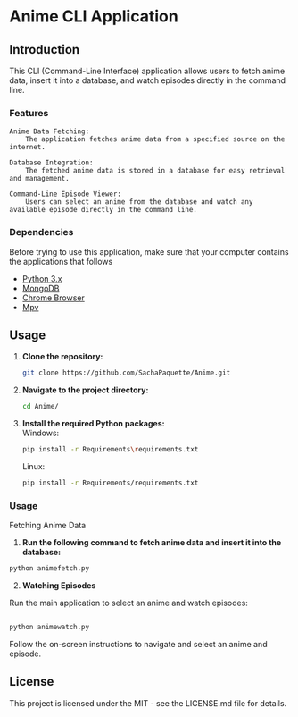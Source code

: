 # Anime CLI Application
## Introduction

This CLI (Command-Line Interface) application allows users to fetch anime data, insert it into a database, and watch episodes directly in the command line.
### Features

    Anime Data Fetching:
        The application fetches anime data from a specified source on the internet.

    Database Integration:
        The fetched anime data is stored in a database for easy retrieval and management.

    Command-Line Episode Viewer:
        Users can select an anime from the database and watch any available episode directly in the command line.

### Dependencies
Before trying to use this application, make sure that your computer contains the applications that follows

- [Python 3.x](https://www.python.org/downloads/)
- [MongoDB](https://www.mongodb.com/)
- [Chrome Browser](https://www.google.com/chrome/)
- [Mpv](https://mpv.io/)


## Usage

1. **Clone the repository:**

    ```bash
    git clone https://github.com/SachaPaquette/Anime.git
    ```

2. **Navigate to the project directory:**

    ```bash
    cd Anime/
    ```

3. **Install the required Python packages:** <br>
    Windows:
    ```bash
    pip install -r Requirements\requirements.txt
    ```
    Linux:
    ```bash
    pip install -r Requirements/requirements.txt
    ```

### Usage
Fetching Anime Data

1. **Run the following command to fetch anime data and insert it into the database:**

```bash
python animefetch.py
```

2. **Watching Episodes**

Run the main application to select an anime and watch episodes:

```bash

python animewatch.py
```

Follow the on-screen instructions to navigate and select an anime and episode.



## License

This project is licensed under the MIT - see the LICENSE.md file for details.